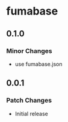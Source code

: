 # fumabase

## 0.1.0

### Minor Changes

- use fumabase.json

## 0.0.1

### Patch Changes

- Initial release

